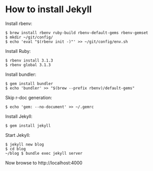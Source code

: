 # How to install Jekyll

Install rbenv:

    $ brew install rbenv ruby-build rbenv-default-gems rbenv-gemset
    $ mkdir ~/git/config/
    $ echo 'eval "$(rbenv init -)"' >> ~/git/config/env.sh

Install Ruby:

    $ rbenv install 3.1.3
    $ rbenv global 3.1.3

Install bundler:

    $ gem install bundler
    $ echo 'bundler' >> "$(brew --prefix rbenv)/default-gems"

Skip r-doc generation:

    $ echo 'gem: --no-document' >> ~/.gemrc

Install Jekyll:

    $ gem install jekyll

Start Jekyll:

    $ jekyll new blog
    $ cd blog
    ~/blog $ bundle exec jekyll server
    
Now browse to http://localhost:4000
